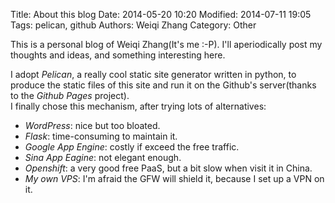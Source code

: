 Title: About this blog
Date: 2014-05-20 10:20
Modified: 2014-07-11 19:05
Tags: pelican, github
Authors: Weiqi Zhang
Category: Other

This is a personal blog of Weiqi Zhang(It's me :-P). I'll aperiodically post my thoughts and ideas, and something interesting here.

I adopt *Pelican*, a really cool static site generator written in python, to produce the static files of this site and run it on the Github's server(thanks to the *Github Pages* project).  
I finally chose this mechanism, after trying lots of alternatives:

* *WordPress*: nice but too bloated.  
* *Flask*: time-consuming to maintain it.
* *Google App Engine*: costly if exceed the free traffic.
* *Sina App Eagine*: not elegant enough. 
* *Openshift*: a very good free PaaS, but a bit slow when visit it in China.  
* *My own VPS*: I'm afraid the GFW will shield it, because I set up a VPN on it.